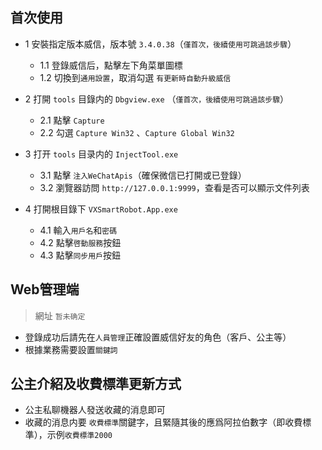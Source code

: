 ## 首次使用
* 1 安裝指定版本威信，版本號 `3.4.0.38`（`僅首次，後續使用可跳過該步驟`）
    * 1.1 登錄威信后，點擊左下角菜單圖標
    * 1.2 切換到`通用設置`，取消勾選 `有更新時自動升級威信`
* 2 打開 `tools` 目錄内的 `Dbgview.exe` （`僅首次，後續使用可跳過該步驟`）
    * 2.1 點擊 `Capture`
    * 2.2 勾選 `Capture Win32` 、`Capture Global Win32`

* 3 打开 `tools` 目录内的 `InjectTool.exe`
    * 3.1 點擊 `注入WeChatApis`（確保微信已打開或已登錄）
    * 3.2 瀏覽器訪問 `http://127.0.0.1:9999`，查看是否可以顯示文件列表

* 4 打開根目錄下 `VXSmartRobot.App.exe`
    * 4.1 輸入`用戶名`和`密碼`
    * 4.2 點擊`啓動服務`按鈕
    * 4.3 點擊`同步用戶`按鈕

## Web管理端
> 網址 `暂未确定`

* 登錄成功后請先在`人員管理`正確設置威信好友的角色（客戶、公主等）
* 根據業務需要設置`關鍵詞`

## 公主介紹及收費標準更新方式
* 公主私聊機器人發送收藏的消息即可
* 收藏的消息内要 `收費標準`關鍵字，且緊隨其後的應爲阿拉伯數字（即收費標準），示例`收費標準2000`